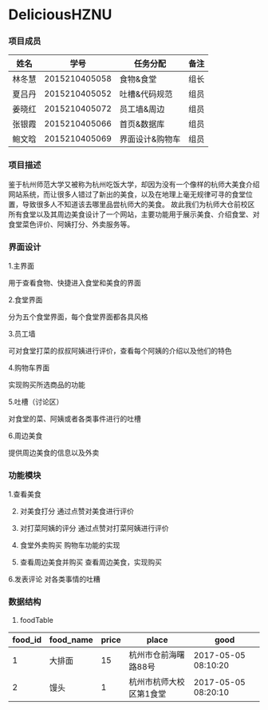 ﻿# DeliciousHZNU

### 项目成员

|    姓名    |         学号           |   任务分配   |   备注   |
|-----------|------------------------|-------------|----------|
|   林冬慧   |     2015210405058      |  食物&食堂   |   组长   |
|   夏吕丹   |     2015210405052      | 吐槽&代码规范 |   组员   |
|   姜晓红   |     2015210405072      | 员工墙&周边  |   组员   |
|   张银霞   |     2015210405066      | 首页&数据库  |   组员   |
|   鲍文晗   |     2015210405069      |界面设计&购物车|   组员   |


### 项目描述

鉴于杭州师范大学又被称为杭州吃饭大学，却因为没有一个像样的杭师大美食介绍网站系统，而让很多人错过了新出的美食，以及在地理上毫无规律可寻的食堂位置，导致很多人不知道该去哪里品尝杭师大的美食。
故此我们为杭师大仓前校区所有食堂以及其周边美食设计了一个网站，主要功能用于展示美食、介绍食堂、对食堂菜色评价、阿姨打分、外卖服务等。

### 界面设计
1.主界面

用于查看食物、快捷进入食堂和美食的界面

2.食堂界面

分为五个食堂界面，每个食堂界面都各具风格

3.员工墙

可对食堂打菜的叔叔阿姨进行评价，查看每个阿姨的介绍以及他们的特色

4.购物车界面

实现购买所选商品的功能

5.吐槽（讨论区）

对食堂的菜、阿姨或者各类事件进行的吐槽

6.周边美食

提供周边美食的信息以及外卖


### 功能模块
1.查看美食

2. 对美食打分
通过点赞对美食进行评价

3. 对打菜阿姨的评分
通过点赞对打菜阿姨进行评价

4. 食堂外卖购买
购物车功能的实现

5. 查看周边美食并购买
查看周边美食，实现购买

6.发表评论
对各类事情的吐糟

### 数据结构 
1. foodTable

| food_id | food_name   | price | place  | good       |
|----|--------|-------|-------------------------|---------------------|
| 1  | 大排面 | 15    | 杭州市仓前海曙路88号    | 2017-05-05 08:10:20 |
| 2  | 馒头   | 1     | 杭州市杭师大校区第1食堂 | 2017-05-05 08:20:10 |
